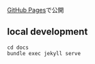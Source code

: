 [GitHub Pages](https://kinkinkon1009.github.io/memo/)で公開

## local development
```
cd docs
bundle exec jekyll serve
```